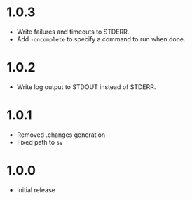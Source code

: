 # 1.0.3

* Write failures and timeouts to STDERR.
* Add `-oncomplete` to specify a command to run when done.

# 1.0.2

* Write log output to STDOUT instead of STDERR.

# 1.0.1

* Removed .changes generation
* Fixed path to `sv`

# 1.0.0

* Initial release
